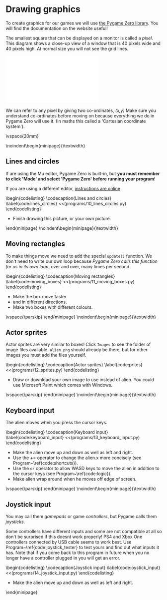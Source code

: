 # Drawing graphics

To create graphics for our games we will use [the Pygame Zero library](https://pygame-zero.readthedocs.io). You will find the documentation on the website useful!

The smallest square that can be displayed on a monitor is called a *pixel*. This diagram shows a close-up view
of a window that is 40 pixels wide and 40 pixels high.  At normal size you will not see the grid lines.

![Model View Controller](images/figures/pixelgrid.pdf)

We can refer to any pixel by giving two co-ordinates, *(x,y)* Make sure you understand co-ordinates before moving on
because everything we do in Pygame Zero will use it.  (In maths this called a 'Cartesian coordinate system').

\vspace{20mm}

\noindent\begin{minipage}{\textwidth}

## Lines and circles

If are using the Mu editor, Pygame Zero is built-in, but **you must remember to click 'Mode' and select 'Pygame Zero' before running your program**!

If you are using a different editor, [instructions are online](https://pygame-zero.readthedocs.io/en/stable/ide-mode.html)

\begin{codelisting}
\codecaption{Lines and circles}
\label{code:lines_circles}
<<(programs/10_lines_circles.py)
\end{codelisting}

* Finish drawing this picture, or your own picture.

\end{minipage}
\noindent\begin{minipage}{\textwidth}

## Moving rectangles

To make things move we need to add the special `update()` function.
We don't need to write our own loop because *Pygame Zero calls this function for us in its own loop*, over and over, many times per second.

\begin{codelisting}
\codecaption{Moving rectangles}
\label{code:moving_boxes}
<<(programs/11_moving_boxes.py)
\end{codelisting}

* Make the box move faster
* and in different directions.
* Make two boxes with different colours.

\vspace{\parskip}
\end{minipage}
\noindent\begin{minipage}{\textwidth}

## Actor sprites

Actor sprites are very similar to boxes!
Click `Images` to see the folder of image files available.
`alien.png` should already be there, but
for other images you must add the files yourself.

\begin{codelisting}
\codecaption{Actor sprites}
\label{code:prites}
<<(programs/12_sprites.py)
\end{codelisting}

* Draw or download your own image to use instead of alien.  You could use Microsoft Paint which comes with Windows.

\vspace{\parskip}
\end{minipage}
\noindent\begin{minipage}{\textwidth}

## Keyboard input

The alien moves when you press the cursor keys.

\begin{codelisting}
\codecaption{Keyboard input}
\label{code:keyboard_input}
<<(programs/13_keyboard_input.py)
\end{codelisting}

* Make the alien move up and down as well as left and right.
* Use the += operator to change the alien.x more concisely (see Program~\ref{code:shortcuts}).
* Use the `or` operator to allow WASD keys to move the alien in addition to the cursor keys (see Program~\ref{code:logic}).
* Make alien wrap around when he moves off edge of screen.

\vspace{\parskip}
\end{minipage}
\noindent\begin{minipage}{\textwidth}

## Joystick input

You may call them *gamepads* or game *controllers*, but Pygame calls them *joysticks*.

 Some controllers have different inputs and some are not compatible at all so don't be surprised if this doesnt work properly!  PS4 and Xbox One controllers connected by USB cable seems to work best.  Use Program~\ref{code:joystick_tester} to test yours and find out what inputs it has.  Note that if you come back to this program in future when you no longer have a controller plugged in you will get an error.


\begin{codelisting}
\codecaption{Joystick input}
\label{code:oystick_input}
<<(programs/14_joystick_input.py)
\end{codelisting}

* Make the alien move up and down as well as left and right.

\end{minipage}